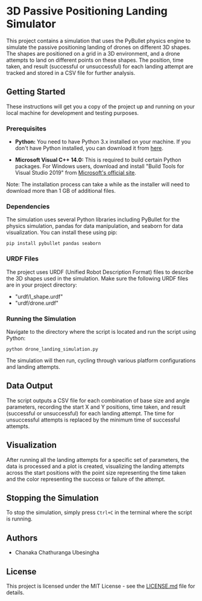 # 3D Passive Positioning Landing Simulator

This project contains a simulation that uses the PyBullet physics engine to simulate the passive positioning landing of drones on different 3D shapes. The shapes are positioned on a grid in a 3D environment, and a drone attempts to land on different points on these shapes. The position, time taken, and result (successful or unsuccessful) for each landing attempt are tracked and stored in a CSV file for further analysis.

## Getting Started

These instructions will get you a copy of the project up and running on your local machine for development and testing purposes.

### Prerequisites

- **Python:** You need to have Python 3.x installed on your machine. If you don't have Python installed, you can download it from [here](https://www.python.org/downloads/).

- **Microsoft Visual C++ 14.0:** This is required to build certain Python packages. For Windows users, download and install "Build Tools for Visual Studio 2019" from [Microsoft's official site](https://visualstudio.microsoft.com/downloads/). 

Note: The installation process can take a while as the installer will need to download more than 1 GB of additional files.

### Dependencies

The simulation uses several Python libraries including PyBullet for the physics simulation, pandas for data manipulation, and seaborn for data visualization. You can install these using pip:

```
pip install pybullet pandas seaborn
```

### URDF Files

The project uses URDF (Unified Robot Description Format) files to describe the 3D shapes used in the simulation. Make sure the following URDF files are in your project directory:

- "urdf/I_shape.urdf"
- "urdf/drone.urdf"

### Running the Simulation

Navigate to the directory where the script is located and run the script using Python:

```
python drone_landing_simulation.py
```

The simulation will then run, cycling through various platform configurations and landing attempts.

## Data Output

The script outputs a CSV file for each combination of base size and angle parameters, recording the start X and Y positions, time taken, and result (successful or unsuccessful) for each landing attempt. The time for unsuccessful attempts is replaced by the minimum time of successful attempts.

## Visualization

After running all the landing attempts for a specific set of parameters, the data is processed and a plot is created, visualizing the landing attempts across the start positions with the point size representing the time taken and the color representing the success or failure of the attempt.

## Stopping the Simulation

To stop the simulation, simply press `Ctrl+C` in the terminal where the script is running.

## Authors

- Chanaka Chathuranga Ubesingha

## License

This project is licensed under the MIT License - see the [LICENSE.md](LICENSE.md) file for details.
